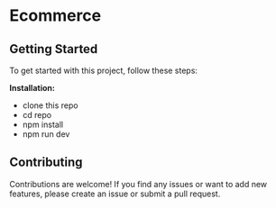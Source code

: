 # Ecommerce

## Getting Started

To get started with this project, follow these steps:

 **Installation:**

   - clone this repo
   - cd repo
   - npm install
   - npm run dev

## Contributing

Contributions are welcome! If you find any issues or want to add new features, please create an issue or submit a pull request.
